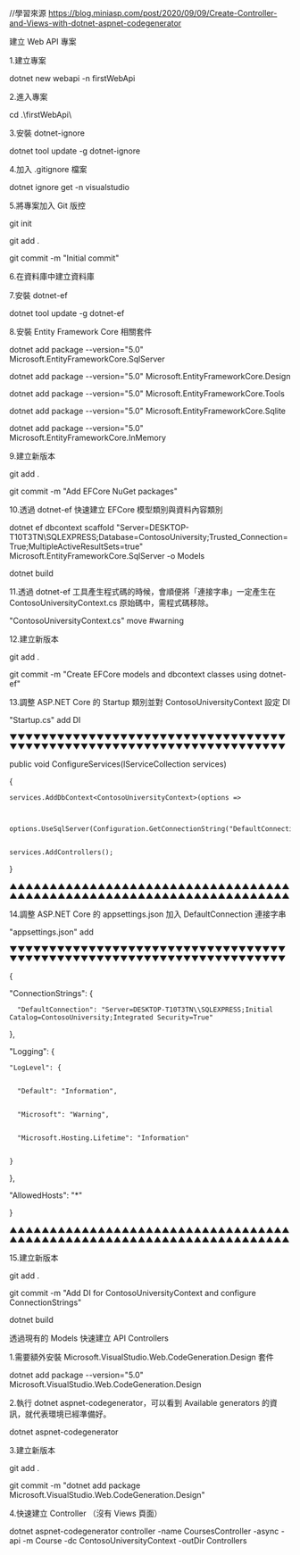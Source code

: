 //學習來源 https://blog.miniasp.com/post/2020/09/09/Create-Controller-and-Views-with-dotnet-aspnet-codegenerator

建立 Web API 專案


1.建立專案


dotnet new webapi -n firstWebApi


2.進入專案


cd .\firstWebApi\


3.安裝 dotnet-ignore


dotnet tool update -g dotnet-ignore


4.加入 .gitignore 檔案


dotnet ignore get -n visualstudio


5.將專案加入 Git 版控


git init


git add .


git commit -m "Initial commit"


6.在資料庫中建立資料庫


7.安裝 dotnet-ef


dotnet tool update -g dotnet-ef


8.安裝 Entity Framework Core 相關套件


dotnet add package --version="5.0" Microsoft.EntityFrameworkCore.SqlServer


dotnet add package --version="5.0" Microsoft.EntityFrameworkCore.Design


dotnet add package --version="5.0" Microsoft.EntityFrameworkCore.Tools


dotnet add package --version="5.0" Microsoft.EntityFrameworkCore.Sqlite


dotnet add package --version="5.0" Microsoft.EntityFrameworkCore.InMemory


9.建立新版本


git add .


git commit -m "Add EFCore NuGet packages"


10.透過 dotnet-ef 快速建立 EFCore 模型類別與資料內容類別


dotnet ef dbcontext scaffold "Server=DESKTOP-T10T3TN\SQLEXPRESS;Database=ContosoUniversity;Trusted_Connection=True;MultipleActiveResultSets=true" Microsoft.EntityFrameworkCore.SqlServer -o Models


dotnet build


11.透過 dotnet-ef 工具產生程式碼的時候，會順便將「連接字串」一定產生在 ContosoUniversityContext.cs 原始碼中，需程式碼移除。


"ContosoUniversityContext.cs" move #warning


12.建立新版本


git add .


git commit -m "Create EFCore models and dbcontext classes using dotnet-ef"


13.調整 ASP․NET Core 的 Startup 類別並對 ContosoUniversityContext 設定 DI


"Startup.cs" add DI


▼▼▼▼▼▼▼▼▼▼▼▼▼▼▼▼▼▼▼▼▼▼▼▼▼▼▼▼▼▼▼▼▼▼▼▼▼▼▼▼▼▼▼▼▼▼▼▼▼▼▼▼▼▼▼▼▼▼▼▼▼▼▼▼▼▼▼▼▼▼


public void ConfigureServices(IServiceCollection services)


{


    services.AddDbContext<ContosoUniversityContext>(options =>
    
    
        options.UseSqlServer(Configuration.GetConnectionString("DefaultConnection")));
        
        
    services.AddControllers();
    
    
}


▲▲▲▲▲▲▲▲▲▲▲▲▲▲▲▲▲▲▲▲▲▲▲▲▲▲▲▲▲▲▲▲▲▲▲▲▲▲▲▲▲▲▲▲▲▲▲▲▲▲▲▲▲▲▲▲▲▲▲▲▲▲▲▲▲▲▲▲▲▲


14.調整 ASP․NET Core 的 appsettings.json 加入 DefaultConnection 連接字串


"appsettings.json" add


▼▼▼▼▼▼▼▼▼▼▼▼▼▼▼▼▼▼▼▼▼▼▼▼▼▼▼▼▼▼▼▼▼▼▼▼▼▼▼▼▼▼▼▼▼▼▼▼▼▼▼▼▼▼▼▼▼▼▼▼▼▼▼▼▼▼▼▼▼▼


{


  "ConnectionStrings": {
  
  
      "DefaultConnection": "Server=DESKTOP-T10T3TN\\SQLEXPRESS;Initial Catalog=ContosoUniversity;Integrated Security=True"
      
      
  },
  
  
  "Logging": {
  
  
    "LogLevel": {
    
    
      "Default": "Information",
      
      
      "Microsoft": "Warning",
      
      
      "Microsoft.Hosting.Lifetime": "Information"
      
      
    }
    
    
  },
  
  
  "AllowedHosts": "*"
  
  
}


▲▲▲▲▲▲▲▲▲▲▲▲▲▲▲▲▲▲▲▲▲▲▲▲▲▲▲▲▲▲▲▲▲▲▲▲▲▲▲▲▲▲▲▲▲▲▲▲▲▲▲▲▲▲▲▲▲▲▲▲▲▲▲▲▲▲▲▲▲▲


15.建立新版本


git add .


git commit -m "Add DI for ContosoUniversityContext and configure ConnectionStrings"


dotnet build



透過現有的 Models 快速建立 API Controllers 


1.需要額外安裝 Microsoft.VisualStudio.Web.CodeGeneration.Design 套件


dotnet add package --version="5.0" Microsoft.VisualStudio.Web.CodeGeneration.Design


2.執行 dotnet aspnet-codegenerator，可以看到 Available generators 的資訊，就代表環境已經準備好。


dotnet aspnet-codegenerator


3.建立新版本


git add .


git commit -m "dotnet add package Microsoft.VisualStudio.Web.CodeGeneration.Design"


4.快速建立 Controller （沒有 Views 頁面）


dotnet aspnet-codegenerator controller -name CoursesController -async -api -m Course -dc ContosoUniversityContext -outDir Controllers
